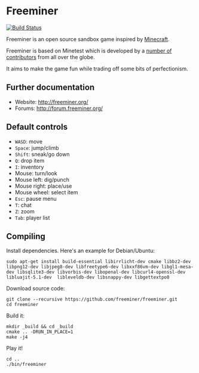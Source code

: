 # Freeminer

[![Build Status](https://travis-ci.org/freeminer/freeminer.png)](https://travis-ci.org/freeminer/freeminer)

Freeminer is an open source sandbox game inspired by [Minecraft](https://minecraft.net/).

Freeminer is based on Minetest which is developed by a [number of contributors](https://github.com/minetest/minetest/graphs/contributors) from all over the globe.

It aims to make the game fun while trading off some bits of perfectionism.

## Further documentation
- Website: http://freeminer.org/
- Forums: http://forum.freeminer.org/

## Default controls
- `WASD`: move
- `Space`: jump/climb
- `Shift`: sneak/go down
- `Q`: drop item
- `I`: inventory
- Mouse: turn/look
- Mouse left: dig/punch
- Mouse right: place/use
- Mouse wheel: select item
- `Esc`: pause menu
- `T`: chat
- `Z`: zoom
- `Tab`: player list

## Compiling
Install dependencies. Here's an example for Debian/Ubuntu:
```
sudo apt-get install build-essential libirrlicht-dev cmake libbz2-dev libpng12-dev libjpeg8-dev libfreetype6-dev libxxf86vm-dev libgl1-mesa-dev libsqlite3-dev libvorbis-dev libopenal-dev libcurl4-openssl-dev libluajit-5.1-dev  libleveldb-dev libsnappy-dev libgettextpo0
```
Download source code:
```
git clone --recursive https://github.com/freeminer/freeminer.git
cd freeminer
```
Build it:
```
mkdir _build && cd _build
cmake .. -DRUN_IN_PLACE=1
make -j4
```
Play it!
```
cd ..
./bin/freeminer
```
